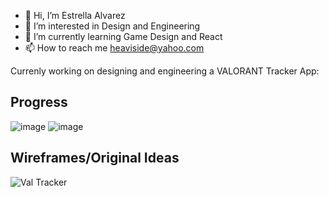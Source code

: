 - 👋 Hi, I’m Estrella Alvarez
- 👀 I’m interested in Design and Engineering
- 🌱 I’m currently learning Game Design and React
- 📫 How to reach me heaviside@yahoo.com

Currenly working on designing and engineering a VALORANT Tracker App:
## Progress
![image](https://i.imgur.com/sm28Apx.png)
![image](https://i.imgur.com/d1MDsye.png)

## Wireframes/Original Ideas
![Val Tracker](https://i.imgur.com/VrMcMFE.png)



<!---
estrellaalvarez/estrellaalvarez is a ✨ special ✨ repository because its `README.md` (this file) appears on your GitHub profile.
You can click the Preview link to take a look at your changes.
--->
